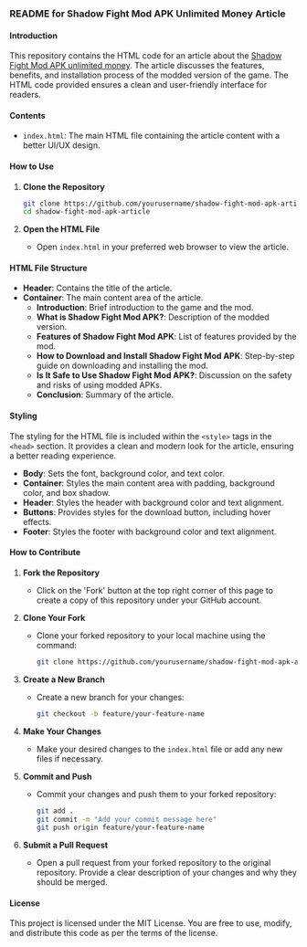 ### README for Shadow Fight Mod APK Unlimited Money Article

#### Introduction

This repository contains the HTML code for an article about the <a href=https://theshadowapk.com/>Shadow Fight Mod APK unlimited money</a>. The article discusses the features, benefits, and installation process of the modded version of the game. The HTML code provided ensures a clean and user-friendly interface for readers.

#### Contents

- `index.html`: The main HTML file containing the article content with a better UI/UX design.

#### How to Use

1. **Clone the Repository**
   ```sh
   git clone https://github.com/yourusername/shadow-fight-mod-apk-article.git
   cd shadow-fight-mod-apk-article
   ```

2. **Open the HTML File**
   - Open `index.html` in your preferred web browser to view the article.

#### HTML File Structure

- **Header**: Contains the title of the article.
- **Container**: The main content area of the article.
  - **Introduction**: Brief introduction to the game and the mod.
  - **What is Shadow Fight Mod APK?**: Description of the modded version.
  - **Features of Shadow Fight Mod APK**: List of features provided by the mod.
  - **How to Download and Install Shadow Fight Mod APK**: Step-by-step guide on downloading and installing the mod.
  - **Is It Safe to Use Shadow Fight Mod APK?**: Discussion on the safety and risks of using modded APKs.
  - **Conclusion**: Summary of the article.

#### Styling

The styling for the HTML file is included within the `<style>` tags in the `<head>` section. It provides a clean and modern look for the article, ensuring a better reading experience.

- **Body**: Sets the font, background color, and text color.
- **Container**: Styles the main content area with padding, background color, and box shadow.
- **Header**: Styles the header with background color and text alignment.
- **Buttons**: Provides styles for the download button, including hover effects.
- **Footer**: Styles the footer with background color and text alignment.

#### How to Contribute

1. **Fork the Repository**
   - Click on the 'Fork' button at the top right corner of this page to create a copy of this repository under your GitHub account.

2. **Clone Your Fork**
   - Clone your forked repository to your local machine using the command:
     ```sh
     git clone https://github.com/yourusername/shadow-fight-mod-apk-article.git
     ```

3. **Create a New Branch**
   - Create a new branch for your changes:
     ```sh
     git checkout -b feature/your-feature-name
     ```

4. **Make Your Changes**
   - Make your desired changes to the `index.html` file or add any new files if necessary.

5. **Commit and Push**
   - Commit your changes and push them to your forked repository:
     ```sh
     git add .
     git commit -m "Add your commit message here"
     git push origin feature/your-feature-name
     ```

6. **Submit a Pull Request**
   - Open a pull request from your forked repository to the original repository. Provide a clear description of your changes and why they should be merged.

#### License

This project is licensed under the MIT License. You are free to use, modify, and distribute this code as per the terms of the license.
